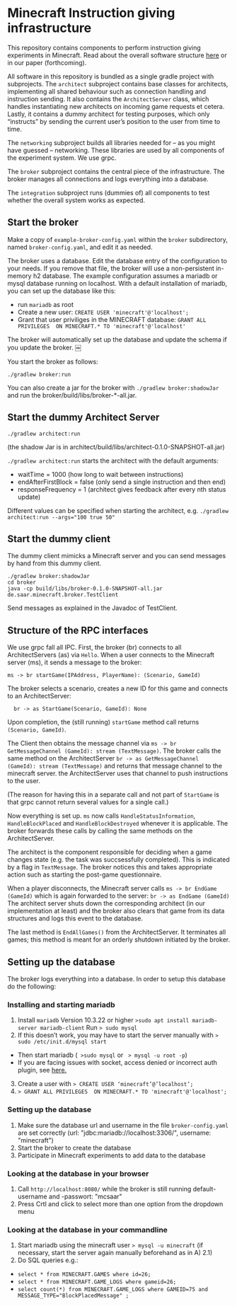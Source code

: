 # Minecraft Instruction giving infrastructure

This repository contains components to perform instruction giving
experiments in Minecraft.  Read about the overall software structure
[here](https://minecraft-saar.github.io/mc-saar-instruct) or in our
paper (forthcoming).

All software in this repository is bundled as a single gradle project
with subprojects.  The `architect` subproject contains base classes
for architects, implementing all shared behaviour such as connection
handling and instruction sending.  It also contains the
`ArchitectServer` class, which handles instantiating new architects on
incoming game requests et cetera.  Lastly, it contains a dummy
architect for testing purposes, which only “instructs” by sending the
current user’s position to the user from time to time.

The `networking` subproject builds all libraries needed for – as you
might have guessed – networking.  These libraries are used by all
components of the experiment system.  We use grpc.

The `broker` subproject contains the central piece of the
infrastructure.  The broker manages all connections and logs
everything into a database.

The `integration` subproject runs (dummies of) all components to test
whether the overall system works as expected.


## Start the broker

Make a copy of `example-broker-config.yaml` within the `broker`
subdirectory, named `broker-config.yaml`, and edit it as needed.

The broker uses a database.  Edit the database entry of the
configuration to your needs.  If you remove that file, the broker will
use a non-persistent in-memory h2 database.  The example configuration
assumes a mariadb or mysql database running on localhost.  With a
default installation of mariadb, you can set up the database like this:

 - run `mariadb` as root
 - Create a new user: `CREATE USER 'minecraft'@'localhost';`
 - Grant that user priviliges in the MINECRAFT database:
   `GRANT ALL PRIVILEGES  ON MINECRAFT.* TO 'minecraft'@'localhost'`
   
The broker will automatically set up the database and update the
schema if you update the broker.  ￼

You start the broker as follows:

```
./gradlew broker:run
```

You can also create a jar for the broker with `./gradlew
broker:shadowJar` and run the broker/build/libs/broker-*-all.jar.

## Start the dummy Architect Server

```
./gradlew architect:run
```

(the shadow Jar is in architect/build/libs/architect-0.1.0-SNAPSHOT-all.jar)

`./gradlew architect:run` starts the architect with the default arguments:
- waitTime = 1000 (how long to wait between instructions)
- endAfterFirstBlock = false (only send a single instruction and then end)
- responseFrequency = 1  (architect gives feedback after every nth status update)

Different values can be specified when starting the architect, 
e.g. `./gradlew architect:run --args="100 true 50"`


## Start the dummy client

The dummy client mimicks a Minecraft server and you can send messages
by hand from this dummy client.

```
./gradlew broker:shadowJar
cd broker
java -cp build/libs/broker-0.1.0-SNAPSHOT-all.jar de.saar.minecraft.broker.TestClient
```

Send messages as explained in the Javadoc of TestClient.

## Structure of the RPC interfaces

We use grpc fall all IPC.  First, the broker (br) connects to all
ArchitectServers (as) via `Hello`.  When a user connects to the
Minecraft server (ms), it sends a message to the broker:

`ms -> br startGame(IPAddress, PlayerName): (Scenario, GameId)`

The broker selects a scenario, creates a new ID for this game and
connects to an ArchitectServer:

`  br -> as StartGame(Scenario, GameId): None`

Upon completion, the (still running) `startGame` method call returns
`(Scenario, GameId)`.

The Client then obtains the message channel via
`ms -> br GetMessageChannel (GameId): stream (TextMessage)`.  The broker
calls the same method on the ArchitectServer
`br -> as GetMessageChannel (GameId): stream (TextMessage)`
and returns that message channel to the minecraft server.
the ArchitectServer uses that channel to push instructions
to the user.

(The reason for having this in a separate call and not part of
`StartGame` is that grpc cannot return several values for a single
call.)

Now everything is set up.  `ms` now calls `HandleStatusInformation`,
`HandleBlockPlaced` and `HandleBlockDestroyed` whenever it is
applicable.  The broker forwards these calls by calling the same
methods on the ArchitectServer.

The architect is the component responsible for deciding when a game
changes state (e.g. the task was succsessfully completed).  This is
indicated by a flag in `TextMessage`.  The broker notices this and
takes appropriate action such as starting the post-game questionnaire.

When a player disconnects, the Minecraft server calls 
`ms -> br EndGame (GameId)`
which is again forwarded to the server:
`br -> as EndGame (GameId)`
The architect server shuts down the corresponding architect (in
our implementation at least) and the broker also clears that
game from its data structures and logs this event to the database.

The last method is `EndAllGames()` from the ArchitectServer.  It
terminates all games; this method is meant for an orderly shutdown
initiated by the broker.

## Setting up the database

The broker logs everything into a database. In order to setup this database do the following: 

### Installing and starting mariadb 

1. Install `mariadb` Version 10.3.22 or higher `>sudo apt install mariadb-server mariadb-client` Run ` > sudo mysql `
2. If this doesn’t work, you may have to start the server manually with `> sudo /etc/init.d/mysql start`
  * Then start mariadb (` >sudo mysql` or ` > mysql -u root -p`)
  * If you are facing issues with socket, access denied or incorrect auth plugin, see [here.](https://stackoverflow.com/questions/37879448/mysql-fails-on-mysql-error-1524-hy000-plugin-auth-socket-is-not-loaded) 
3. Create a user with ` > CREATE USER ‘minecraft’@’localhost’; `
4. `> GRANT ALL PRIVILEGES  ON MINECRAFT.* TO 'minecraft'@'localhost';`

### Setting up the database

1. Make sure the database url and username in the file `broker-config.yaml` are set correctly (url: "jdbc:mariadb://localhost:3306/", username: "minecraft")
2. Start the broker to create the database
3. Participate in Minecraft experiments to add data to the database

### Looking at the database in your browser

1. Call `http://localhost:8080/` while the broker is still running default-username and -passwort: "mcsaar"
2. Press Crtl and click to select more than one option from the dropdown menu

### Looking at the database in your commandline	

1. Start mariadb using the minecraft user `> mysql -u minecraft` (if necessary, start the server again manually beforehand as in A) 2.1)
2. Do SQL queries e.g.:
  - `select * from MINECRAFT.GAMES where id=26;`
  - `select * from MINECRAFT.GAME_LOGS where gameid=26;`
  - `select count(*) from MINECRAFT.GAME_LOGS where GAMEID=75 and MESSAGE_TYPE="BlockPlacedMessage" ;`
